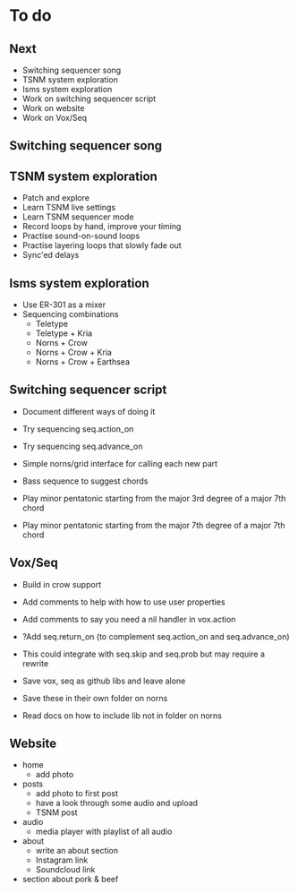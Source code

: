 # To do

## Next
- Switching sequencer song
- TSNM system exploration
- Isms system exploration
- Work on switching sequencer script
- Work on website
- Work on Vox/Seq

## Switching sequencer song

## TSNM system exploration
- Patch and explore
- Learn TSNM live settings
- Learn TSNM sequencer mode
- Record loops by hand, improve your timing
- Practise sound-on-sound loops
- Practise layering loops that slowly fade out
- Sync'ed delays

## Isms system exploration
- Use ER-301 as a mixer
- Sequencing combinations
  - Teletype
  - Teletype + Kria
  - Norns + Crow
  - Norns + Crow + Kria
  - Norns + Crow + Earthsea

## Switching sequencer script
- Document different ways of doing it
- Try sequencing seq.action_on
- Try sequencing seq.advance_on

- Simple norns/grid interface for calling each new part

- Bass sequence to suggest chords
- Play minor pentatonic starting from the major 3rd degree of a major 7th chord
- Play minor pentatonic starting from the major 7th degree of a major 7th chord

## Vox/Seq
- Build in crow support 
- Add comments to help with how to use user properties
- Add comments to say you need a nil handler in vox.action

- ?Add seq.return_on (to complement seq.action_on and seq.advance_on)
- This could integrate with seq.skip and seq.prob but may require a rewrite
  
- Save vox, seq as github libs and leave alone
- Save these in their own folder on norns
- Read docs on how to include lib not in folder on norns

## Website
- home
  - add photo
- posts
  - add photo to first post
  - have a look through some audio and upload
  - TSNM post
- audio
  - media player with playlist of all audio
- about
  - write an about section
  - Instagram link
  - Soundcloud link
- section about pork & beef


